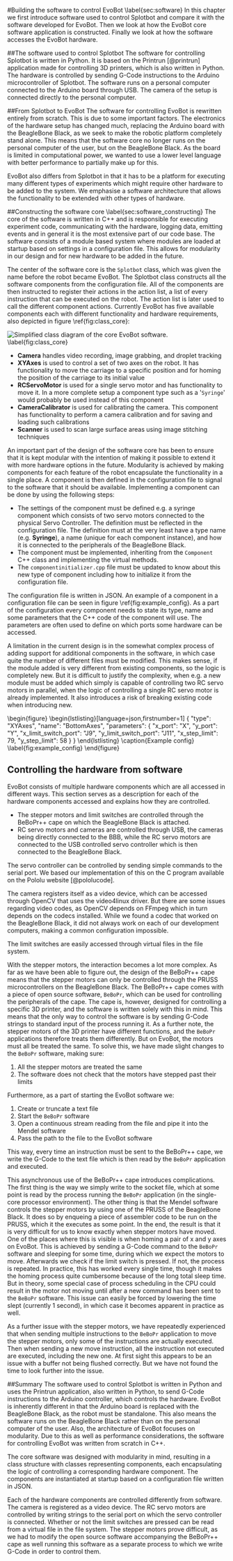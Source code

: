 #Building the software to control EvoBot 
\label{sec:software}
In this chapter we first introduce software used to control Splotbot and compare
it with the software developed for EvoBot. Then we look at how the EvoBot core
software application is constructed. Finally we look at how the software
accesses the EvoBot hardware.

##The software used to control Splotbot
The software for controlling Splotbot is written in Python. It is based on the
Printrun [@printrun] application made for controlling 3D printers, which is
also written in Python. The hardware is controlled by sending G-Code
instructions to the Arduino microcontroller of Splotbot. The software runs on a
personal computer connected to the Arduino board through USB. The camera of the
setup is connected directly to the personal computer.

##From Splotbot to EvoBot
The software for controlling EvoBot is rewritten entirely from scratch. This is
due to some important factors. The electronics of the hardware setup has changed
much, replacing the Arduino board with the BeagleBone Black, as we seek to make
the robotic platform completely stand alone. This means that the software core
no longer runs on the personal computer of the user, but on the BeagleBone
Black. As the board is limited in computational power, we wanted to use a lower
level language with better performance to partially make up for this.

EvoBot also differs from Splotbot in that it has to be a platform for executing
many different types of experiments which might require other hardware to be
added to the system. We emphasise a software architecture that allows the
functionality to be extended with other types of hardware.

##Constructing the software core 
\label{sec:software_constructing}
The core of the software is written in C++ and is responsible for executing
experiment code, communicating with the hardware, logging data, emitting events
and in general it is the most extensive part of our code base. The software
consists of a module based system where modules are loaded at startup based on
settings in a configuration file. This allows for modularity in our design and
for new hardware to be added in the future.

The center of the software core is the `Splotbot` class, which was given the
name before the robot became EvoBot. The Splotbot class constructs all the
software components from the configuration file. All of the components are then
instructed to register their actions in the action list, a list of every
instruction that can be executed on the robot. The action list is later used to
call the different component actions. Currently EvoBot has five available
components each with different functionality and hardware requirements, also
depicted in figure \ref{fig:class_core}:

![Simplified class diagram of the core EvoBot software. \label{fig:class_core}](images/class_core.png)

- **Camera** handles video recording, image grabbing, and droplet 
  tracking
- **XYAxes** is used to control a set of two axes on the robot. It has
  functionality to move the carriage to a specific position and for homing 
  the position of the carriage to its initial value 
- **RCServoMotor** is used for a single servo motor and has functionality to
  move it. In a more complete setup a component type such as a '`Syringe`'
  would probably be used instead of this component
- **CameraCalibrator** is used for calibrating the camera. This component has
  functionality to perform a camera calibration and for saving and
  loading such calibrations
- **Scanner** is used to scan large surface areas using image
  stitching techniques

An important part of the design of the software core has been to ensure that it
is kept modular with the intention of making it possible to extend it with more
hardware options in the future. Modularity is achieved by making components for
each feature of the robot encapsulate the functionality in a single place. A
component is then defined in the configuration file to signal to the software
that it should be available. Implementing a component can be done by using the
following steps:

- The settings of the component must be defined e.g. a syringe component which
  consists of two servo motors connected to the physical Servo Controller. The
  definition must be reflected in the configuration file. The definition must at
  the very least have a type name (e.g. **Syringe**), a name (unique for each
  component instance), and how it is connected to the peripherals of the
  BeagleBone Black.
- The component must be implemented, inheriting from the `Component` C++ class
  and implementing the virtual methods.
- The `componentinitializer.cpp` file must be updated to know about this new
  type of component including how to initialize it from the configuration file.

The configuration file is written in JSON. An example of a component in a
configuration file can be seen in figure \ref{fig:example_config}.  As a part
of the configuration every component needs to state its type, name and some
parameters that the C++ code of the component will use. The parameters are
often used to define on which ports some hardware can be accessed.

A limitation in the current design is in the somewhat complex process of adding
support for additional components in the software, in which case quite the
number of different files must be modified. This makes sense, if the module
added is very different from existing components, so the logic is completely
new. But it is difficult to justify the complexity, when e.g. a new module must
be added which simply is capable of controlling two RC servo motors in parallel,
when the logic of controlling a single RC servo motor is already implemented. It
also introduces a risk of breaking existing code when introducing new.

\begin{figure}
\begin{lstlisting}[language=json,firstnumber=1]
{
    "type": "XYAxes",
    "name": "BottomAxes",
    "parameters": {
            "x_port": "X",
            "y_port": "Y",
            "x_limit_switch_port": "J9",
            "y_limit_switch_port": "J11",
            "x_step_limit": 79,
            "y_step_limit": 58
    }
}
\end{lstlisting}
\caption{Example config}
\label{fig:example_config}
\end{figure}

## Controlling the hardware from software
EvoBot consists of multiple hardware components which are all accessed in
different ways. This section serves as a description for each of the hardware
components accessed and explains how they are controlled.

- The stepper motors and limit switches are controlled through the BeBoPr++
cape on which the BeagleBone Black is attached. 
- RC servo motors and cameras are controlled through USB, the cameras being
directly connected to the BBB, while the RC servo motors are connected to the
USB controlled servo controller which is then connected to the BeagleBone Black.

The servo controller can be controlled by sending simple commands to the serial
port. We based our implementation of this on the C program available on the
Pololu website [@pololucode].

The camera registers itself as a video device, which can be accessed through
OpenCV that uses the video4linux driver. But there are some issues regarding
video codes, as OpenCV depends on FFmpeg which in turn depends on the codecs
installed. While we found a codec that worked on the BeagleBone Black, it did
not always work on each of our development computers, making a common
configuration impossible.

The limit switches are easily accessed through virtual files in the file system.

With the stepper motors, the interaction becomes a lot more complex. As far as
we have been able to figure out, the design of the BeBoPr++ cape means that the
stepper motors can only be controlled through the PRUSS microcontrollers on the
BeagleBone Black. The BeBoPr++ cape comes with a piece of open source software,
`BeBoPr`, which can be used for controlling the peripherals of the cape. The
cape is, however, designed for controlling a specific 3D printer, and the
software is written solely with this in mind. This means that the only way to
control the software is by sending G-Code strings to standard input of the
process running it. As a further note, the stepper motors of the 3D printer have
different functions, and the `BeBoPr` applications therefore treats them
differently. But on EvoBot, the motors must all be treated the same. To
solve this, we have made slight changes to the `BeBoPr` software, making sure:

1. All the stepper motors are treated the same
2. The software does not check that the motors have stepped past their limits

Furthermore, as a part of starting the EvoBot software we:

1. Create or truncate a text file
2. Start the `BeBoPr` software
3. Open a continuous stream reading from the file and pipe it into the Mendel software
4. Pass the path to the file to the EvoBot software

This way, every time an instruction must be sent to the BeBoPr++ cape, we write
the G-Code to the text file which is then read by the `BeBoPr` application and
executed. 

This asynchronous use of the BeBoPr++ cape introduces complications. The first
thing is the way we simply write to the socket file, which at some point is read
by the process running the `BeBoPr` application (in the single-core processor
environment). The other thing is that the Mendel software controls the stepper
motors by using one of the PRUSS of the BeagleBone Black. It does so by enqueing
a piece of assembler code to be run on the PRUSS, which it the executes as some
point. In the end, the result is that it is very difficult for us to know
exactly when stepper motors have moved. One of the places where this is visible
is when homing a pair of x and y axes on EvoBot. This is achieved by sending a
G-Code command to the `BeBoPr` software and sleeping for some time, during which
we expect the motors to move. Afterwards we check if the limit switch is
pressed. If not, the process is repeated. In practice, this has worked every
single time, though it makes the homing process quite cumbersome because of the
long total sleep time.  But in theory, some special case of process scheduling
in the CPU could result in the motor not moving until after a new command has
been sent to the `BeBoPr` software. This issue can easily be forced by lowering
the time slept (currently 1 second), in which case it becomes apparent in
practice as well.

As a further issue with the stepper motors, we have repeatedly experienced that
when sending multiple instructions to the `BeBoPr` application to move the
stepper motors, only some of the instructions are actually executed. Then when
sending a new move instruction, all the instruction not executed are executed,
including the new one. At first sight this appears to be an issue with a buffer
not being flushed correctly. But we have not found the time to look further into
the issue.

##Summary
The software used to control Splotbot is written in Python and uses the Printrun
application, also written in Python, to send G-Code instructions to the Arduino
controller, which controls the hardware. EvoBot is inherently different in that
the Arduino board is replaced with the BeagleBone Black, as the robot must be
standalone. This also means the software runs on the BeagleBone Black rather
than on the personal computer of the user. Also, the architecture of EvoBot
focuses on modularity. Due to this as well as performance considerations, the
software for controlling EvoBot was written from scratch in C++.

The core software was designed with modularity in mind, resulting in a class
structure with classes representing components, each encapsulating the logic of
controlling a corresponding hardware component. The components are instantiated
at startup based on a configuration file written in JSON.

Each of the hardware components are controlled differently from software. The
camera is registered as a video device. The RC servo motors are controlled by
writing strings to the serial port on which the servo controller is connected.
Whether or not the limit switches are pressed can be read from a virtual file in
the file system. The stepper motors prove difficult, as we had to modify the
open source software accompanying the BeBoPr++ cape as well running this
software as a separate process to which we write G-Code in order to control
them.
